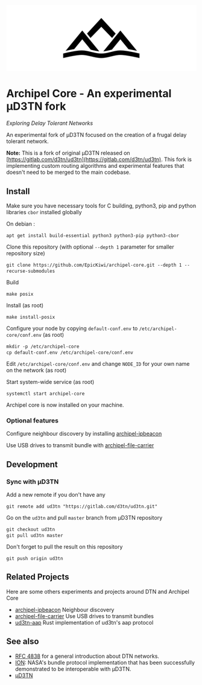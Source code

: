 ![Archipel core logo : 3 spikes above a wave](./doc/logo_banner.svg)

# Archipel Core - An experimental µD3TN fork

*Exploring Delay Tolerant Networks*

An experimental fork of µD3TN focused on the creation of a frugal delay tolerant network.

**Note:** This is a fork of original µD3TN released on [https://gitlab.com/d3tn/ud3tn](https://gitlab.com/d3tn/ud3tn). This fork is implementing custom routing algorithms and experimental features that doesn't need to be merged to the main codebase.

## Install

Make sure you have necessary tools for C building, python3, pip and python libraries `cbor` installed globally

On debian :

```
apt get install build-essential python3 python3-pip python3-cbor
```

Clone this repository (with optional `--depth 1` parameter for smaller repository size)

```sh-session
git clone https://github.com/EpicKiwi/archipel-core.git --depth 1 --recurse-submodules
```

Build

```sh-session
make posix
```

Install (as root)

```sh-session
make install-posix
```

Configure your node by copying `default-conf.env` to `/etc/archipel-core/conf.env` (as root)

```sh-session
mkdir -p /etc/archipel-core
cp default-conf.env /etc/archipel-core/conf.env
```

Edit `/etc/archipel-core/conf.env` and change `NODE_ID` for your own name on the network (as root)

Start system-wide service (as root)

```sh-session
systemctl start archipel-core
```

Archipel core is now installed on your machine.

### Optional features

Configure neighbour discovery by installing [archipel-ipbeacon](https://github.com/EpicKiwi/archipel-ipbeacon#readme)

Use USB drives to transmit bundle with [archipel-file-carrier](https://github.com/EpicKiwi/archipel-file-carrier)

## Development

### Sync with µD3TN

Add a new remote if you don't have any

```
git remote add ud3tn "https://gitlab.com/d3tn/ud3tn.git"
```

Go on the `ud3tn` and pull `master` branch from µD3TN repository

```
git checkout ud3tn
git pull ud3tn master
```

Don't forget to pull the result on this repository

```
git push origin ud3tn
```

## Related Projects

Here are some others experiments and projects around DTN and Archipel Core

* [archipel-ipbeacon](https://github.com/EpicKiwi/archipel-ipbeacon) Neighbour discovery
* [archipel-file-carrier](https://github.com/EpicKiwi/archipel-file-carrier) Use USB drives to transmit bundles
* [ud3tn-aap](https://github.com/EpicKiwi/rust-ud3tn) Rust implementation of ud3tn's aap protocol

## See also

- [RFC 4838](https://datatracker.ietf.org/doc/html/rfc4838) for a general introduction about DTN networks.
- [ION](https://sourceforge.net/projects/ion-dtn/): NASA's bundle protocol implementation that has been successfully demonstrated to be interoperable with µD3TN.
- [µD3TN](https://gitlab.com/d3tn/ud3tn)
